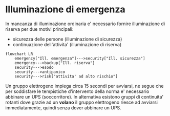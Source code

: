 # Illuminazione di emergenza  

In mancanza di illuminazione ordinaria e' necessario fornire illuminazione di riserva per due motivi principali:  

* sicurezza delle persone (illuminazione di sicurezza)
* continuazione dell'attivita' (illuminazione di riserva)

```mermaid
flowchart LR
    emergency["Ill. emergenza"]--->security["Ill. sicurezza"]
    emergency--->backup["Ill. riserva"]
    security--->esodo
    security--->antipanico
    security--->risk["attivita' ad alto rischio"]

```

Un gruppo elettrogeno impiega circa 15 secondi per avviarsi, ne segue che per soddisfare le tempistiche d'intervento della norma e' necessario abbinare un UPS (soccorritore). In alternativa esistono gruppi di continuita' rotanti dove grazie ad un **volano** il gruppo elettrogeno riesce ad avviarsi immediatamente, quindi senza dover abbinare un UPS.  

